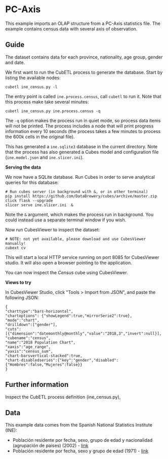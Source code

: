 # PC-Axis

This example imports an OLAP structure from a PC-Axis statistics file. The example
contains census data with several axis of observation.

## Guide

The dataset contains data for each province, nationality, age group, gender and
date.

We first want to run the CubETL process to generate the database.
Start by listing the available nodes:

    cubetl ine_census.py -l

The entry point is called `ine.process.census`, call `cubetl` to run it.
Note that this process make take several minutes:

    cubetl ine_census.py ine.process.census -q

The `-q` option makes the process run in quiet mode, so process data items will
not be printed. The process includes a node that will print progress
information every 10 seconds (the process takes a few minutes to process
the 600k cells in the original file).

This has generated a `ine.sqlite3` database in the current directory.
Note that the process has also generated a Cubes model and configuration file
(`ine.model.json` and `ine.slicer.ini`).

**Serving the data**

We now have a SQLite database. Run Cubes in order to serve
analytical queries for this database:

    # Run cubes server (in background with &, or in other terminal)
    pip install https://github.com/DataBrewery/cubes/archive/master.zip click flask --upgrade
    slicer serve ine.slicer.ini  &

Note the `&` argument, which makes the process run in background. You could instead
use a separate terminal window if you wish.

Now run CubesViewer to inspect the dataset:

    # NOTE: not yet available, please download and use CubesViewer manually!
    cubext cv

This will start a local HTTP service running on port 8085 for CubesViewer studio.
It will also open a browser pointing to the application.

You can now inspect the *Census* cube using CubesViewer.

**Views to try**

In CubesViewer Studio, click "Tools > Import from JSON", and paste the following JSON:

    {
    "charttype":"bars-horizontal",
    "chartoptions": {"showLegend":true,"mirrorSerie2":true},
    "mode":"chart",
    "drilldown":["gender"],
    "cuts":[{"dimension":"datemonthly@monthly","value":"2018,3","invert":null}],
    "cubename":"census",
    "name":"2018 Population Chart",
    "xaxis":"age_range",
    "yaxis":"census_sum",
    "chart-barsvertical-stacked":true,
    "chart-disabledseries":{"key":"gender","disabled":{"Hombres":false,"Mujeres":false}}
    }


## Further information

Inspect the CubETL process definition (ine_census.py),

## Data

This example data comes from the Spanish National Statistics Institute (INE):

* Población residente por fecha, sexo, grupo de edad y nacionalidad (agrupación de países) (2002) -
  [link](http://www.ine.es/dynt3/inebase/es/index.htm?padre=1894&capsel=1895)
* Población residente por fecha, sexo y grupo de edad (1971) -
  [link](http://www.ine.es/dynt3/inebase/index.htm?padre=1949&capsel=1953)



